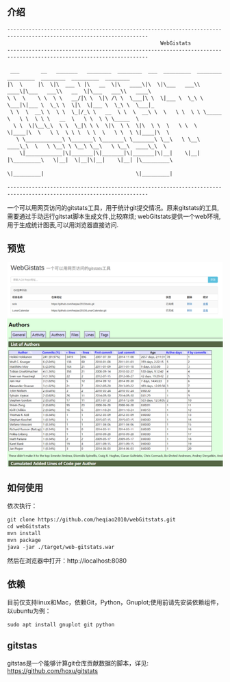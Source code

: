 ## 介绍

```
--------------------------------------------------------------------------------------------------------------------
                                                  WebGistats
--------------------------------------------------------------------------------------------------------------------

 ___       __   _______   ________  ________  ___  _________  ________  _________  ________  _________  ________
|\  \     |\  \|\  ___ \ |\   __  \|\   ____\|\  \|\___   ___\\   ____\|\___   ___\\   __  \|\___   ___\\   ____\
\ \  \    \ \  \ \   __/|\ \  \|\ /\ \  \___|\ \  \|___ \  \_\ \  \___|\|___ \  \_\ \  \|\  \|___ \  \_\ \  \___|_
 \ \  \  __\ \  \ \  \_|/_\ \   __  \ \  \  __\ \  \   \ \  \ \ \_____  \   \ \  \ \ \   __  \   \ \  \ \ \_____  \
  \ \  \|\__\_\  \ \  \_|\ \ \  \|\  \ \  \|\  \ \  \   \ \  \ \|____|\  \   \ \  \ \ \  \ \  \   \ \  \ \|____|\  \
   \ \____________\ \_______\ \_______\ \_______\ \__\   \ \__\  ____\_\  \   \ \__\ \ \__\ \__\   \ \__\  ____\_\  \
    \|____________|\|_______|\|_______|\|_______|\|__|    \|__| |\_________\   \|__|  \|__|\|__|    \|__| |\_________\
                                                                \|_________|                              \|_________|

--------------------------------------------------------------------------------------------------------------------
```

一个可以用网页访问的gitstats工具，用于统计git提交情况。原来gitstats的工具,需要通过手动运行gitstat脚本生成文件,比较麻烦;
webGitstats提供一个web环境,用于生成统计图表,可以用浏览器直接访问.

## 预览
![运行结果](docs/screenshoot1.PNG)
![运行结果](docs/screenshoot2.PNG)

## 如何使用

依次执行：

```
git clone https://github.com/heqiao2010/webGitstats.git
cd webGitstats
mvn install
mvn package
java -jar ./target/web-gitstats.war
```

然后在浏览器中打开：http://localhost:8080

## 依赖
目前仅支持linux和Mac，依赖Git，Python，Gnuplot;使用前请先安装依赖组件，以ubuntu为例：

```
sudo apt install gnuplot git python
```

## gitstas
gitstas是一个能够计算git仓库贡献数据的脚本，详见: https://github.com/hoxu/gitstats
